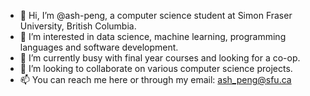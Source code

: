 - 👋 Hi, I’m @ash-peng, a computer science student at Simon Fraser University, British Columbia.
- 👀 I’m interested in data science, machine learning, programming languages and software development.
- 🌱 I’m currently busy with final year courses and looking for a co-op.
- 💞️ I’m looking to collaborate on various computer science projects.
- 📫 You can reach me here or through my email: ash_peng@sfu.ca

<!---
ru-peng/ru-peng is a ✨ special ✨ repository because its `README.md` (this file) appears on your GitHub profile.
You can click the Preview link to take a look at your changes.
--->
